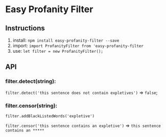 # Easy Profanity Filter

## Instructions
1. install: `npm install easy-profanity-filter --save`
2. import: `import ProfanityFilter from 'easy-profanity-filter`
3. use: `let filter = new ProfanityFilter();`

## API

### filter.detect(string):
`filter.detect('this sentence does not contain expletives')` => `false`;

### filter.censor(string):
`filter.addBlackListedWords('expletive')`

`filter.censor('this sentence contains an expletive')` => `this sentence contains an *****` 
